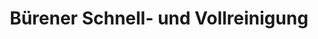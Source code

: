 ---
title: "Bürener Schnell- und Vollreinigung"
url: /lotte/buerener-schnell-und-vollreinigung/
shop: Wäscherei
---